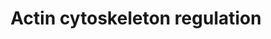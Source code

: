 ---
annotations:
- id: PW:0000004
  parent: regulatory pathway
  type: Pathway Ontology
  value: regulatory pathway
- id: PW:0000004
  parent: regulatory pathway
  type: Pathway Ontology
  value: regulatory pathway
authors:
- Scm3
- DeSl
- Eweitz
description: http://www.genome.jp/kegg/pathway/hsa/hsa04810.html
last-edited: 2021-05-24
organisms:
- Danio rerio
redirect_from:
- /index.php/Pathway:WP4360
- /instance/WP4360
revision: null
schema-jsonld:
- '@context': https://schema.org/
  '@id': https://wikipathways.github.io/pathways/WP4360.html
  '@type': Dataset
  creator:
    '@type': Organization
    name: WikiPathways
  description: http://www.genome.jp/kegg/pathway/hsa/hsa04810.html
  keywords:
  - ABI2
  - ACTB
  - ACTG1
  - ARHGEF1
  - ARHGEF7
  - ARPC5
  - Acetylcholine
  - Adherens junction
  - Apc2
  - BAIAP2
  - Bradykinin
  - CFL1
  - DIAP1
  - DIAP3
  - ENAH
  - Focal Adhesion
  - GNG12
  - GRLF1
  - INS1
  - INS2
  - LOC558288
  - LOC568935
  - MAP2K2a
  - MAPK Signaling
  - PAK2
  - PFN1
  - PIP2
  - PIP3
  - Poly(IC)
  - ROCK1
  - SOS1
  - SSH2
  - TMSB4Y
  - VAV1
  - VIL2
  - WASF1
  - WASF2
  - actn1
  - apc
  - bcar1
  - cdc42l
  - cfl2
  - crk
  - csk
  - dock1
  - f2
  - f2r
  - fgd1
  - fn1
  - gna12
  - gna13a
  - gsna
  - iqgap1
  - itga4
  - itga5
  - limk1
  - mapk14b
  - msna
  - msnb
  - myh9
  - myl1
  - mylkb
  - pathway
  - pip4k2aa
  - ppp1r12a
  - ptk2.1
  - raf1a
  - rock2a
  - si:dkey-74f15.3
  - slc9a1
  - sos2
  - vcl
  - vil1l
  - wasb
  - zgc:114164
  - zgc:153713
  license: CC0
  name: Actin cytoskeleton regulation
seo: CreativeWork
title: Actin cytoskeleton regulation
wpid: WP4360
---